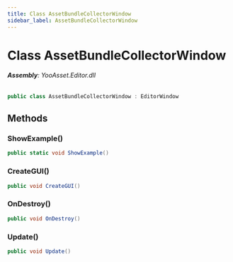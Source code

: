 ```yaml
---
title: Class AssetBundleCollectorWindow
sidebar_label: AssetBundleCollectorWindow
---
```

# Class AssetBundleCollectorWindow


###### **Assembly**: YooAsset.Editor.dll

```csharp title="Declaration"
public class AssetBundleCollectorWindow : EditorWindow
```
## Methods
### ShowExample()


```csharp title="Declaration"
public static void ShowExample()
```
### CreateGUI()


```csharp title="Declaration"
public void CreateGUI()
```
### OnDestroy()


```csharp title="Declaration"
public void OnDestroy()
```
### Update()


```csharp title="Declaration"
public void Update()
```
